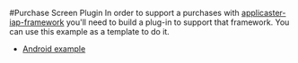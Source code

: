 #Purchase Screen Plugin
In order to support a purchases with [applicaster-iap-framework](https://github.com/applicaster/applicaster-iap-framework) you'll need to build a plug-in to support that framework. You can use this example as a template to do it.
- [Android example](./Android)